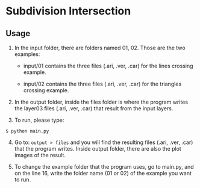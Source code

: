 # Subdivision Intersection

## Usage

1. In the input folder, there are folders named 01, 02. Those are the two examples: 	
	
	- input/01 contains the three files (.ari, .ver, .car) for the lines crossing example.
	
	- input/02 contains the three files (.ari, .ver, .car) for the triangles crossing example.

2. In the output folder, inside the files folder is where the program writes the layer03 files (.ari, .ver, .car) that result from the input layers.

3. To run, please type: 

```
$ python main.py
```

4. Go to: `output > files` and you will find the resulting files (.ari, .ver, .car) that the program writes. Inside output folder, there are also the plot images of the result.

5. To change the example folder that the program uses, go to main.py, and on the line 16, write the folder name (01 or 02) of the example you want to run.

